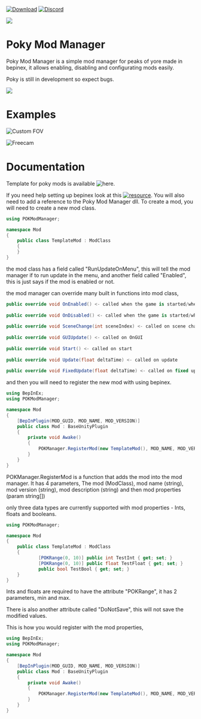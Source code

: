 [![Download](https://img.shields.io/badge/-Download-blue.svg)](https://github.com/KinexDev/Poky-Mod-Manager/releases)
[![Discord](https://img.shields.io/badge/-Discord-yellow.svg)](https://discord.gg/NM7kQXZH)

![](https://github.com/KinexDev/Poky-Mod-Manager/blob/main/PokyModManager.png)

# Poky Mod Manager
Poky Mod Manager is a simple mod manager for peaks of yore made in bepinex, it allows enabling, disabling and configurating mods easily.

Poky is still in development so expect bugs.

![](https://github.com/KinexDev/Poky-Mod-Manager/blob/main/POKManager.gif)

# Examples

![Custom FOV](https://github.com/KinexDev/CustomFOV)

![Freecam](https://github.com/KinexDev/Freecam)

# Documentation

Template for poky mods is available ![here](https://github.com/KinexDev/Poky-Mod-Template).

If you need help setting up bepinex look at this [![resource](resource)](https://docs.bepinex.dev/articles/dev_guide/plugin_tutorial/1_setup.html).
You will also need to add a reference to the Poky Mod Manager dll.
To create a mod, you will need to create a new mod class.

```cs
using POKModManager;

namespace Mod
{
    public class TemplateMod : ModClass
    {
    }
}
```

the mod class has a field called "RunUpdateOnMenu", this will tell the mod manager if to run update in the menu, and another field called "Enabled", this is just says if the mod is enabled or not.

the mod manager can override many built in functions into mod class,

```cs
public override void OnEnabled() <- called when the game is started/when the mod is enabled
        
public override void OnDisabled() <- called when the game is started/when the mod is disabled
        
public override void SceneChange(int sceneIndex) <- called on scene change, is ran even if the mod is disabled
        
public override void GUIUpdate() <- called on OnGUI
        
public override void Start() <- called on start
        
public override void Update(float deltaTime) <- called on update
        
public override void FixedUpdate(float deltaTime) <- called on fixed update
```

and then you will need to register the new mod with using bepinex.


```cs
using BepInEx;
using POKModManager;

namespace Mod
{
    [BepInPlugin(MOD_GUID, MOD_NAME, MOD_VERSION)]
    public class Mod : BaseUnityPlugin
    {
        private void Awake()
        {
            POKManager.RegisterMod(new TemplateMod(), MOD_NAME, MOD_VERSION, MOD_DESCRIPTION);
        }
    }
}
```

POKManager.RegisterMod is a function that adds the mod into the mod manager.
It has 4 parameters,
The mod (ModClass), 
mod name (string), 
mod version (string), 
mod description (string) 
and then mod properties (param string[])

only three data types are currently supported with mod properties - Ints, floats and booleans.

```cs
using POKModManager;

namespace Mod
{
    public class TemplateMod : ModClass
    {
            [POKRange(0, 10)] public int TestInt { get; set; }
            [POKRange(0, 10)] public float TestFloat { get; set; }
            public bool TestBool { get; set; }
    }
}
```

Ints and floats are required to have the attribute "POKRange", it has 2 parameters, min and max.

There is also another attribute called "DoNotSave", this will not save the modified values.

This is how you would register with the mod properties,

```cs
using BepInEx;
using POKModManager;

namespace Mod
{
    [BepInPlugin(MOD_GUID, MOD_NAME, MOD_VERSION)]
    public class Mod : BaseUnityPlugin
    {
        private void Awake()
        {
            POKManager.RegisterMod(new TemplateMod(), MOD_NAME, MOD_VERSION, MOD_DESCRIPTION, "TestInt", "TestFloat", "TestBool");
        }
    }
}
```
